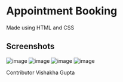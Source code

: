 # Appointment Booking
Made using HTML and CSS

## Screenshots
![image](https://user-images.githubusercontent.com/59644712/179746569-5c88eaf7-9836-44d5-b516-340ebd4cd9b8.png)
![image](https://user-images.githubusercontent.com/59644712/179747049-92b44fa8-80e2-4300-8090-686cb717d984.png)
![image](https://user-images.githubusercontent.com/59644712/179747181-d0690e3c-211b-457b-b8ea-2cd7a560127c.png)
![image](https://user-images.githubusercontent.com/59644712/179747313-ac8bb2be-712b-476e-95d7-d6561035c794.png)

Contributor Vishakha Gupta
